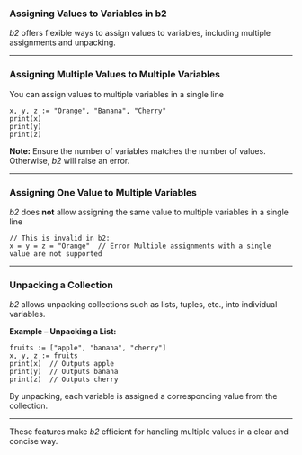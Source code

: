 ### Assigning Values to Variables in b2  

*b2* offers flexible ways to assign values to variables, including multiple assignments and unpacking.  

---

### Assigning Multiple Values to Multiple Variables  

You can assign values to multiple variables in a single line  
```b2
x, y, z := "Orange", "Banana", "Cherry"
print(x)
print(y)
print(z)
```

**Note:** Ensure the number of variables matches the number of values. Otherwise, *b2* will raise an error.  

---

### Assigning One Value to Multiple Variables  

*b2* does **not** allow assigning the same value to multiple variables in a single line  
```b2
// This is invalid in b2:
x = y = z = "Orange"  // Error Multiple assignments with a single value are not supported
```

---

### Unpacking a Collection  

*b2* allows unpacking collections such as lists, tuples, etc., into individual variables.  

**Example – Unpacking a List:**  
```b2
fruits := ["apple", "banana", "cherry"]
x, y, z := fruits
print(x)  // Outputs apple
print(y)  // Outputs banana
print(z)  // Outputs cherry
```

By unpacking, each variable is assigned a corresponding value from the collection.  

--- 

These features make *b2* efficient for handling multiple values in a clear and concise way.